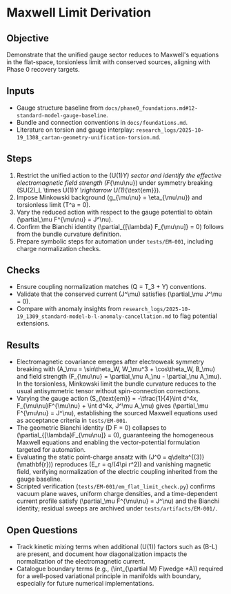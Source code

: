 # Maxwell Limit Derivation

## Objective
Demonstrate that the unified gauge sector reduces to Maxwell's equations in the flat-space, torsionless limit with conserved sources, aligning with Phase 0 recovery targets.

## Inputs
- Gauge structure baseline from `docs/phase0_foundations.md#12-standard-model-gauge-baseline`.
- Bundle and connection conventions in `docs/foundations.md`.
- Literature on torsion and gauge interplay: `research_logs/2025-10-19_1308_cartan-geometry-unification-torsion.md`.

## Steps
1. Restrict the unified action to the \(U(1)_Y\) sector and identify the effective electromagnetic field strength \(F_{\mu\nu}\) under symmetry breaking \(SU(2)_L \times U(1)_Y \rightarrow U(1)_{\text{em}}\).
2. Impose Minkowski background \(g_{\mu\nu} = \eta_{\mu\nu}\) and torsionless limit \(T^a = 0\).
3. Vary the reduced action with respect to the gauge potential to obtain \(\partial_\mu F^{\mu\nu} = J^\nu\).
4. Confirm the Bianchi identity \(\partial_{[\lambda} F_{\mu\nu]} = 0\) follows from the bundle curvature definition.
5. Prepare symbolic steps for automation under `tests/EM-001`, including charge normalization checks.

## Checks
- Ensure coupling normalization matches \(Q = T_3 + Y\) conventions.
- Validate that the conserved current \(J^\mu\) satisfies \(\partial_\mu J^\mu = 0\).
- Compare with anomaly insights from `research_logs/2025-10-19_1309_standard-model-b-l-anomaly-cancellation.md` to flag potential extensions.

## Results
- Electromagnetic covariance emerges after electroweak symmetry breaking with \(A_\mu = \sin\theta_W\, W_\mu^3 + \cos\theta_W\, B_\mu\) and field strength \(F_{\mu\nu} = \partial_\mu A_\nu - \partial_\nu A_\mu\). In the torsionless, Minkowski limit the bundle curvature reduces to the usual antisymmetric tensor without spin-connection corrections.
- Varying the gauge action \(S_{\text{em}} = -\tfrac{1}{4}\int d^4x\, F_{\mu\nu}F^{\mu\nu} + \int d^4x\, J^\mu A_\mu\) gives \(\partial_\mu F^{\mu\nu} = J^\nu\), establishing the sourced Maxwell equations used as acceptance criteria in `tests/EM-001`.
- The geometric Bianchi identity \(D F = 0\) collapses to \(\partial_{[\lambda}F_{\mu\nu]} = 0\), guaranteeing the homogeneous Maxwell equations and enabling the vector-potential formulation targeted for automation.
- Evaluating the static point-charge ansatz with \(J^0 = q\delta^{(3)}(\mathbf{r})\) reproduces \(E_r = q/(4\pi r^2)\) and vanishing magnetic field, verifying normalization of the electric coupling inherited from the gauge baseline.
- Scripted verification (`tests/EM-001/em_flat_limit_check.py`) confirms vacuum plane waves, uniform charge densities, and a time-dependent current profile satisfy \(\partial_\mu F^{\mu\nu} = J^\nu\) and the Bianchi identity; residual sweeps are archived under `tests/artifacts/EM-001/`.

## Open Questions
- Track kinetic mixing terms when additional \(U(1)\) factors such as \(B-L\) are present, and document how diagonalization impacts the normalization of the electromagnetic current.
- Catalogue boundary terms (e.g., \(\int_{\partial M} F\wedge *A\)) required for a well-posed variational principle in manifolds with boundary, especially for future numerical implementations.
